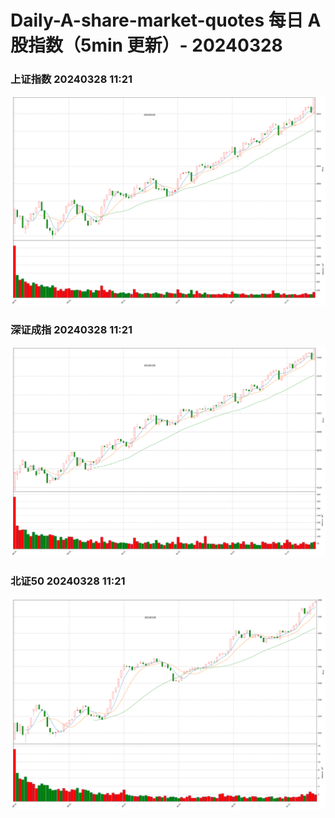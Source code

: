 
# Daily-A-share-market-quotes 每日 A 股指数（5min 更新）- 20240328

### 上证指数 20240328 11:21
![](./fig/2024/3/20240328-sh000001.png)

### 深证成指 20240328 11:21
![](./fig/2024/3/20240328-sz399001.png)

### 北证50 20240328 11:21
![](./fig/2024/3/20240328-bj899050.png)
